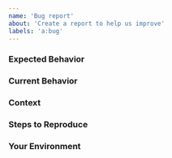 ```yaml
---
name: 'Bug report'
about: 'Create a report to help us improve'
labels: 'a:bug'
---
```


<!--- 
Please follow the instructions below. 

Please open Gradle-related issues at https://github.com/gradle/gradle/issues
-->

<!--- Provide a brief summary of the issue in the title above -->

### Expected Behavior
<!--- Tell us what should happen -->

### Current Behavior
<!--- Tell us what happens instead of the expected behavior -->

### Context
<!--- How has this issue affected you? What are you trying to accomplish? -->
<!--- Providing context helps us come up with a solution that is most useful in the real world -->

### Steps to Reproduce 
<!--- Provide a detailed set of instructions to reproduce the issue. -->

### Your Environment
<!--- Include as many relevant details about the environment you experienced the bug in -->
<!--- Ex: Browser vendor and version -->
